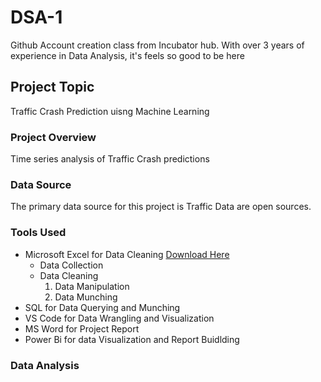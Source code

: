 # DSA-1
Github Account creation class from Incubator hub. With over 3 years of experience in Data Analysis, it's feels so good to be here

## Project Topic
Traffic Crash Prediction uisng Machine Learning 

### Project Overview
Time series analysis of Traffic Crash predictions

### Data Source
The primary data source for this project is Traffic Data are open sources.

### Tools Used
- Microsoft Excel for Data Cleaning [Download Here](https://www.microsoft.com)
    - Data Collection
    - Data Cleaning
      1. Data Manipulation
      2. Data Munching
- SQL for Data Querying and Munching
- VS Code for Data Wrangling and Visualization
- MS Word for Project Report
- Power Bi for data Visualization and Report Buidlding

### Data Analysis



